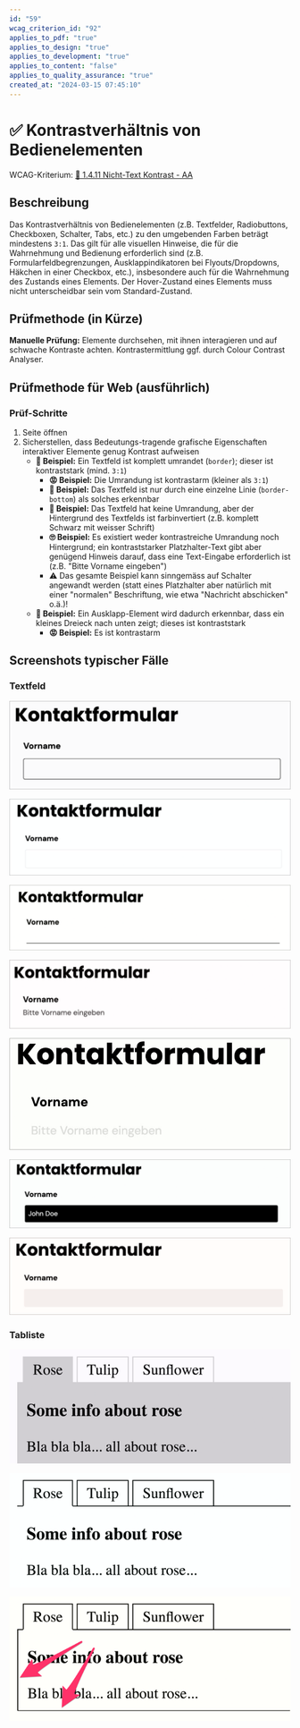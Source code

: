 ```yaml
---
id: "59"
wcag_criterion_id: "92"
applies_to_pdf: "true"
applies_to_design: "true"
applies_to_development: "true"
applies_to_content: "false"
applies_to_quality_assurance: "true"
created_at: "2024-03-15 07:45:10"
---
```


# ✅ Kontrastverhältnis von Bedienelementen

WCAG-Kriterium: [📜 1.4.11 Nicht-Text Kontrast - AA](..)

## Beschreibung

Das Kontrastverhältnis von Bedienelementen (z.B. Textfelder, Radiobuttons, Checkboxen, Schalter, Tabs, etc.) zu den umgebenden Farben beträgt mindestens `3:1`. Das gilt für alle visuellen Hinweise, die für die Wahrnehmung und Bedienung erforderlich sind (z.B. Formularfeldbegrenzungen, Ausklappindikatoren bei Flyouts/Dropdowns, Häkchen in einer Checkbox, etc.), insbesondere auch für die Wahrnehmung des Zustands eines Elements. Der Hover-Zustand eines Elements muss nicht unterscheidbar sein vom Standard-Zustand.

## Prüfmethode (in Kürze)

**Manuelle Prüfung:** Elemente durchsehen, mit ihnen interagieren und auf schwache Kontraste achten. Kontrastermittlung ggf. durch Colour Contrast Analyser.

## Prüfmethode für Web (ausführlich)

### Prüf-Schritte

1. Seite öffnen
1. Sicherstellen, dass Bedeutungs-tragende grafische Eigenschaften interaktiver Elemente genug Kontrast aufweisen
    - **🙂 Beispiel:** Ein Textfeld ist komplett umrandet (`border`); dieser ist kontraststark (mind. `3:1`)
        - **😡 Beispiel:** Die Umrandung ist kontrastarm (kleiner als `3:1`)
        - **🙂 Beispiel:** Das Textfeld ist nur durch eine einzelne Linie (`border-bottom`) als solches erkennbar
        - **🙂 Beispiel:** Das Textfeld hat keine Umrandung, aber der Hintergrund des Textfelds ist farbinvertiert (z.B. komplett Schwarz mit weisser Schrift)
        - **🙄 Beispiel:** Es existiert weder kontrastreiche Umrandung noch Hintergrund; ein kontraststarker Platzhalter-Text gibt aber genügend Hinweis darauf, dass eine Text-Eingabe erforderlich ist (z.B. "Bitte Vorname eingeben")
        - ⚠️ Das gesamte Beispiel kann sinngemäss auf Schalter angewandt werden (statt eines Platzhalter aber natürlich mit einer "normalen" Beschriftung, wie etwa "Nachricht abschicken" o.ä.)!
    - **🙂 Beispiel:** Ein Ausklapp-Element wird dadurch erkennbar, dass ein kleines Dreieck nach unten zeigt; dieses ist kontraststark
        - **😡 Beispiel:** Es ist kontrastarm

## Screenshots typischer Fälle

### Textfeld

![Gut sichtbare Umrahmung eines Textfelds](images/gut-sichtbare-umrahmung-eines-textfelds.png)

![Schlecht sichtbare Umrahmung](images/schlecht-sichtbare-umrahmung.png)

![Auch eine einzelne Linie kann genug sein](images/auch-eine-einzelne-linie-kann-genug-sein.png)

![Ein Placeholder kann ebenfalls reichen](images/ein-placeholder-kann-ebenfalls-reichen.png)

![Placeholder kann aber auch kontrastarm sein](images/placeholder-kann-aber-auch-kontrastarm-sein.png)

![Farbinvertierung ist ebenfalls okay](images/farbinvertierung-ist-ebenfalls-okay.png)

![Farbivertierung kann aber auch kontrastarm sein](images/farbivertierung-kann-aber-auch-kontrastarm-sein.png)

### Tabliste

![Schlecht sichtbare Begrenzungslinien bei einer Tabliste](images/schlecht-sichtbare-begrenzungslinien-bei-einer-tabliste.png)

![Besser sichtbare Begrenzungslinien bei der Tabliste](images/besser-sichtbare-begrenzungslinien-bei-der-tabliste.png)

![Zusätzliche Begrenzungslinien bei der Tabliste](images/zustzliche-begrenzungslinien-bei-der-tabliste.png)
